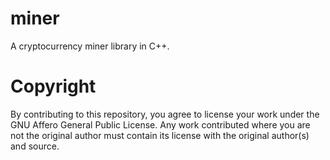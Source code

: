 # miner
A cryptocurrency miner library in C++.

# Copyright
By contributing to this repository, you agree to license your work under the GNU Affero General Public License. Any work contributed where you are not the original author must contain its license with the original author(s) and source.
